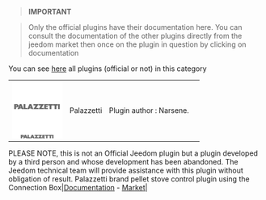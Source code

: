 
>**IMPORTANT**

>Only the official plugins have their documentation here. You can consult the documentation of the other plugins directly from the jeedom market then once on the plugin in question by clicking on documentation


You can see [here](https://market.jeedom.com/index.php?v=d&p=market&type=plugin&categorie=Energie) all plugins (official or not) in this category

| | | | |
|--- | --- | --- | ---|
|<img src="Palazzetti/Palazzetti_icon.png" width="100" />|Palazzetti|Plugin author : Narsene.
PLEASE NOTE, this is not an Official Jeedom plugin but a plugin developed by a third person and whose development has been abandoned. The Jeedom technical team will provide assistance with this plugin without obligation of result. 
Palazzetti brand pellet stove control plugin using the Connection Box|[Documentation](Palazzetti/index.md) - [Market](https://market.jeedom.com/index.php?v=d&p=market_display&id=3104)|
